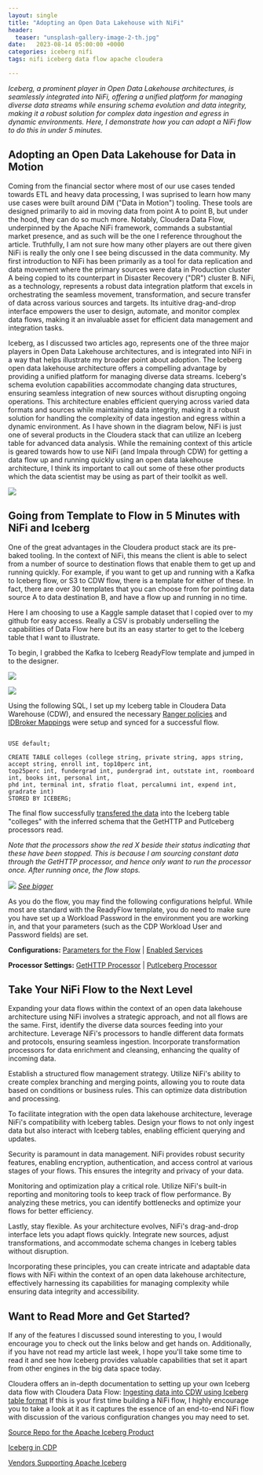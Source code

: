 ```yaml
---
layout: single
title: "Adopting an Open Data Lakehouse with NiFi"
header:
  teaser: "unsplash-gallery-image-2-th.jpg"
date:   2023-08-14 05:00:00 +0000
categories: iceberg nifi
tags: nifi iceberg data flow apache cloudera

---
```

*Iceberg, a prominent player in Open Data Lakehouse architectures, is seamlessly integrated into NiFi, offering a unified platform for managing diverse data streams while ensuring schema evolution and data integrity, making it a robust solution for complex data ingestion and egress in dynamic environments. Here, I demonstrate how you can adopt a NiFi flow to do this in under 5 minutes.*

## Adopting an Open Data Lakehouse for Data in Motion
Coming from the financial sector where most of our use cases tended towards ETL and heavy data processing, I was suprised to learn how many use cases were built around DiM ("Data in Motion") tooling. These tools are designed primarily to aid in moving data from point A to point B, but under the hood, they can do so much more. Notably, Cloudera Data Flow, underpinned by the Apache NiFi framework, commands a substantial market presence, and as such will be the one I reference throughout the article. Truthfully, I am not sure how many other players are out there given NiFi is really the only one I see being discussed in the data community. My first introduction to NiFi has been primarily as a tool for data replication and data movement where the primary sources were data in Production cluster A being copied to its counterpart in Disaster Recovery ("DR") cluster B. NiFi, as a technology, represents a robust data integration platform that excels in orchestrating the seamless movement, transformation, and secure transfer of data across various sources and targets. Its intuitive drag-and-drop interface empowers the user to design, automate, and monitor complex data flows, making it an invaluable asset for efficient data management and integration tasks. 

Iceberg, as I discussed two articles ago, represents one of the three major players in Open Data Lakehouse architectures, and is  integrated into NiFi in a way that helps illustrate my broader point about adoption. The Iceberg open data lakehouse architecture offers a compelling advantage by providing a unified platform for managing diverse data streams. Iceberg's schema evolution capabilities accommodate changing data structures, ensuring seamless integration of new sources without disrupting ongoing operations. This architecture enables efficient querying across varied data formats and sources while maintaining data integrity, making it a robust solution for handling the complexity of data ingestion and egress within a dynamic environment. As I have shown in the diagram below, NiFi is just one of several products in the Cloudera stack that can utilize an Iceberg table for advanced data analysis. While the remaining context of this article is geared towards how to use NiFi (and Impala through CDW) for getting a data flow up and running quickly using an open data lakehouse architecture, I think its important to call out some of these other products which the data scientist may be using as part of their toolkit as well. 

![](/assets/posts/2023-08-14-nifi-iceberg/architecture.jpeg)

## Going from Template to Flow in 5 Minutes with NiFi and Iceberg
One of the great advantages in the Cloudera product stack are its pre-baked tooling. In the context of NiFi, this means the client is able to select from a number of source to destination flows that enable them to get up and running quickly. For example, if you want to get up and running with a Kafka to Iceberg flow, or S3 to CDW flow, there is a template for either of these. In fact, there are over 30 templates that you can choose from for pointing data source A to data destination B, and have a flow up and running in no time.

Here I am choosing to use a Kaggle sample dataset that I copied over to my github for easy access. Really a CSV is probably underselling the capabilities of Data Flow here but its an easy starter to get to the Iceberg table that I want to illustrate.

To begin, I grabbed the Kafka to Iceberg ReadyFlow template and jumped in to the designer.

![](/assets/posts/2023-08-14-nifi-iceberg/kafka2iceberg.png)

![](/assets/posts/2023-08-14-nifi-iceberg/kafka2iceberg2.png)

Using the following SQL, I set up my Iceberg table in Cloudera Data Warehouse (CDW), and ensured the necessary [Ranger policies](/assets/posts/2023-08-14-nifi-iceberg/ranger.png) and [IDBroker Mappings](/assets/posts/2023-08-14-nifi-iceberg/idbroker.png) were setup and synced for a successful flow.

<code>
USE default;
</code>
<code>
CREATE TABLE colleges (college string, private string, apps string, accept string, enroll int, top10perc int,
top25perc int, fundergrad int, pundergrad int, outstate int, roomboard int, books int, personal int,
phd int, terminal int, sfratio float, percalumni int, expend int, gradrate int)
STORED BY ICEBERG;
</code>

The final flow successfully [transfered the data](/assets/posts/2023-08-14-nifi-iceberg/cdwfinal.png) into the Iceberg table "colleges" with the inferred schema that the GetHTTP and PutIceberg processors read. 

*Note that the processors show the red X beside their status indicating that these have been stopped. This is because I am sourcing constant data through the GetHTTP processor, and hence only want to run the processor once. After running once, the flow stops.*

![](/assets/posts/2023-08-14-nifi-iceberg/finalflow.png)
[*See bigger*](/assets/posts/2023-08-14-nifi-iceberg/finalflow.png)

As you do the flow, you may find the following configurations helpful. While most are standard with the ReadyFlow template, you do need to make sure you have set up a Workload Password in the environment you are working in, and that your parameters (such as the CDP Workload User and Password fields) are set. 

**Configurations:**
[Parameters for the Flow](/assets/posts/2023-08-14-nifi-iceberg/parameters.png) | 
[Enabled Services](/assets/posts/2023-08-14-nifi-iceberg/services.png)

**Processor Settings:**
[GetHTTP Processor](/assets/posts/2023-08-14-nifi-iceberg/gethttp.png) | 
[PutIceberg Processor](/assets/posts/2023-08-14-nifi-iceberg/icebergprocessor.png)

## Take Your NiFi Flow to the Next Level
Expanding your data flows within the context of an open data lakehouse architecture using NiFi involves a strategic approach, and not all flows are the same. First, identify the diverse data sources feeding into your architecture. Leverage NiFi's processors to handle different data formats and protocols, ensuring seamless ingestion. Incorporate transformation processors for data enrichment and cleansing, enhancing the quality of incoming data.

Establish a structured flow management strategy. Utilize NiFi's ability to create complex branching and merging points, allowing you to route data based on conditions or business rules. This can optimize data distribution and processing.

To facilitate integration with the open data lakehouse architecture, leverage NiFi's compatibility with Iceberg tables. Design your flows to not only ingest data but also interact with Iceberg tables, enabling efficient querying and updates.

Security is paramount in data management. NiFi provides robust security features, enabling encryption, authentication, and access control at various stages of your flows. This ensures the integrity and privacy of your data.

Monitoring and optimization play a critical role. Utilize NiFi's built-in reporting and monitoring tools to keep track of flow performance. By analyzing these metrics, you can identify bottlenecks and optimize your flows for better efficiency.

Lastly, stay flexible. As your architecture evolves, NiFi's drag-and-drop interface lets you adapt flows quickly. Integrate new sources, adjust transformations, and accommodate schema changes in Iceberg tables without disruption.

Incorporating these principles, you can create intricate and adaptable data flows with NiFi within the context of an open data lakehouse architecture, effectively harnessing its capabilities for managing complexity while ensuring data integrity and accessibility.


## Want to Read More and Get Started?
If any of the features I discussed sound interesting to you, I would encourage you to check out the links below and get hands on. Additionally, if you have not read my article last week, I hope you'll take some time to read it and see how Iceberg provides valuable capabilities that set it apart from other engines in the big data space today.

Cloudera offers an in-depth documentation to setting up your own Iceberg data flow with Cloudera Data Flow: [Ingesting data into CDW using Iceberg table format](https://docs.cloudera.com/cdf-datahub/7.2.16/nifi-cdw-iceberg-ingest/topics/cdf-datahub-fm-cdw-iceberg-ingest-overview.html?) If this is your first time building a NiFi flow, I highly encourage you to take a look at it as it captures the essence of an end-to-end NiFi flow with discussion of the various configuration changes you may need to set.

[Source Repo for the Apache Iceberg Product](https://github.com/apache/iceberg)

[Iceberg in CDP](https://docs.cloudera.com/cdp-public-cloud/cloud/cdp-iceberg/topics/iceberg-in-cdp.html)

[Vendors Supporting Apache Iceberg](https://iceberg.apache.org/vendors/#clouderahttpclouderacom)
